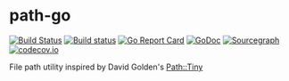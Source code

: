 # path-go

[![Build Status](https://travis-ci.org/JaSei/path-go.svg?branch=implementation)](https://travis-ci.org/JaSei/path-go)
[![Build status](https://ci.appveyor.com/api/projects/status/urj0cf370sr5hjw4?svg=true)](https://ci.appveyor.com/project/JaSei/path-go)
[![Go Report Card](https://goreportcard.com/badge/github.com/JaSei/path-go)](https://goreportcard.com/report/github.com/JaSei/path-go)
[![GoDoc](https://godoc.org/github.com/JaSei/path-go?status.svg)](http://godoc.org/github.com/jasei/path-go)
[![Sourcegraph](https://sourcegraph.com/github.com/jasei/path-go/-/badge.svg)](https://sourcegraph.com/github.com/jasei/path-go?badge)
[![codecov.io](https://codecov.io/github/boennemann/badges/coverage.svg?branch=master)](https://codecov.io/github/jasei/path-go?branch=implementation)

File path utility inspired by David Golden's [Path::Tiny](https://metacpan.org/pod/Path::Tiny) 
